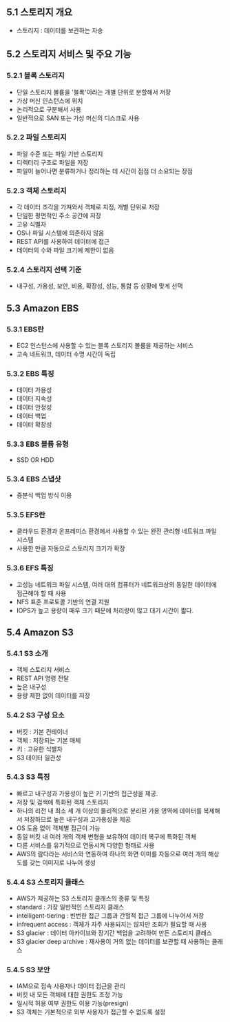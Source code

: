 ## 5.1 스토리지 개요
- 스토리지 : 데이터를 보관하는 자송
## 5.2 스토리지 서비스 및 주요 기능
### 5.2.1 블록 스토리지
- 단일 스토리지 볼륨을 '블록'이라는 개별 단위로 분할해서 저장
- 가상 머신 인스턴스에 위치
- 논리적으로 구분해서 사용
- 일반적으로 SAN 또는 가상 머신의 디스크로 사용
### 5.2.2 파일 스토리지
- 파일 수준 또는 파일 기반 스토리지
- 디렉터리 구조로 파일을 저장
- 파일이 늘어나면 분류하거나 정리하는 데 시간이 점점 더 소요되는 장점
### 5.2.3 객체 스토리지
- 각 데이터 조각을 가져와서 객체로 지정, 개별 단위로 저장
- 단일한 평면적인 주소 공간에 저장
- 고유 식별자
- OS나 파일 시스템에 의존하지 않음
- REST API를 사용하여 데이터에 접근
- 데이터의 수와 파일 크기에 제한이 없음
### 5.2.4 스토리지 선택 기준
- 내구성, 가용성, 보안, 비용, 확장성, 성능, 통합 등 상황에 맞게 선택
## 5.3 Amazon EBS
### 5.3.1 EBS란
- EC2 인스턴스에 사용할 수 있는 블록 스토리지 볼륨을 제공하는 서비스
- 고속 네트워크, 데이터 수명 시간이 독립
### 5.3.2 EBS 특징
- 데이터 가용성
- 데이터 지속성
- 데이터 안정성
- 데이터 백업
- 데이터 확장성
### 5.3.3 EBS 볼륨 유형
- SSD OR HDD
### 5.3.4 EBS 스냅샷
- 증분식 백업 방식 이용
### 5.3.5 EFS란
- 클라우드 환경과 온프레미스 환경에서 사용할 수 있는 완전 관리형 네트워크 파일 시스템
- 사용한 만큼 자동으로 스토리지 크기가 확장
### 5.3.6 EFS 특징
- 고성능 네트워크 파일 시스템, 여러 대의 컴퓨터가 네트워크상의 동일한 데이터에 접근해야 할 때 사용
- NFS 표준 프로토콜 기반의 연결 지원
- IOPS가 높고 용량이 매우 크기 때문에 처리량이 많고 대기 시간이 짧다.
## 5.4 Amazon S3
### 5.4.1 S3 소개
- 객체 스토리지 서비스
- REST API 명령 전달
- 높은 내구성
- 용량 제한 없이 데이터를 저장
### 5.4.2 S3 구성 요소
- 버킷 : 기본 컨테이너
- 객체 : 저장되는 기본 매체
- 키 : 고유한 식별자
- S3 데이터 일관성
### 5.4.3 S3 특징
- 빠르고 내구성과 가용성이 높은 키 기반의 접근성을 제공.
- 저장 및 검색에 특화된 객체 스토리지
- 하나의 리전 내 최소 세 개 이상의 물리적으로 분리된 가용 영역에 데이터를 복제해서 저장하므로 높은 내구성과 고가용성을 제공
- OS 도움 없이 객체별 접근이 가능
- 동일 버킷 내 여러 개의 객체 변형을 보유하여 데이터 복구에 특화된 객체
- 다른 서비스를 유기적으로 연동시켜 다양한 형태로 사용
- AWS의 람다라는 서비스와 연동하여 하나의 화면 이미를 자동으로 여러 개의 해상도를 갖는 이미지로 나누어 생성
### 5.4.4 S3 스토리지 클래스
- AWS가 제공하는 S3 스토리지 클래스의 종류 및 특징
- standard : 가장 일반적인 스토리지 클래스
- intelligent-tiering : 빈번한 접근 그룹과 간헐적 접근 그룹에 나누어서 저장
- infrequent access : 객체가 자주 사용되지는 않지만 조회가 필요할 때 사용
- S3 glacier : 데이터 아카이브와 장기간 백업을 고려하여 만든 스토리지 클래스
- S3 glacier deep archive : 재사용이 거의 없는 데이터를 보관할 때 사용하는 클래스
### 5.4.5 S3 보안
- IAM으로 접속 사용자나 데이터 접근을 관리
- 버킷 내 모든 객체에 대한 권한도 조정 가능
- 일시적 허용 여부 권한도 이용 가능(presign)
- S3 객체는 기본적으로 외부 사용자가 접근할 수 없도록 설정
